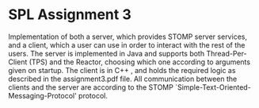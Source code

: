 # SPL Assignment 3

Implementation of both a server, which provides STOMP server services, and a client, which a user can use
in order to interact with the rest of the users. The server is implemented in Java and supports both
Thread-Per-Client (TPS) and the Reactor, choosing which one according to arguments given on startup. The
client is in C++ , and holds the required logic as described in the assignment3.pdf file.
All communication between the clients and the server are according to the STOMP `Simple-Text-Oriented-
Messaging-Protocol' protocol.

